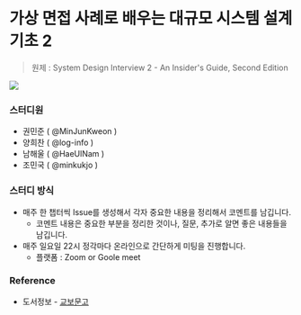 # 가상 면접 사례로 배우는 대규모 시스템 설계 기초 2

> 원제 : System Design Interview 2 - An Insider's Guide, Second Edition

<img src="https://github.com/DevSprout/System-Design-Interview-2/assets/43809168/83f2df45-6b4c-480f-b042-c55e0d883b86"/>

### 스터디원

- 권민준 ( @MinJunKweon )
- 양희찬 ( @log-info )
- 남해울 ( @HaeUlNam )
- 조민국 ( @minkukjo )

### 스터디 방식

- 매주 한 챕터씩 Issue를 생성해서 각자 중요한 내용을 정리해서 코멘트를 남깁니다.
  - 코멘트 내용은 중요한 부분을 정리한 것이나, 질문, 추가로 알면 좋은 내용들을 남깁니다.
- 매주 일요일 22시 정각마다 온라인으로 간단하게 미팅을 진행합니다.
  - 플랫폼 : Zoom or Goole meet

### Reference

- 도서정보 - [교보문고](https://product.kyobobook.co.kr/detail/S000211656186)

